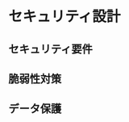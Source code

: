 # セキュリティ設計

## セキュリティ要件
<!-- アプリケーションのセキュリティ要件 -->

## 脆弱性対策
<!-- 想定される脅威と対策 -->

## データ保護
<!-- 個人情報・機密データの保護方針 -->